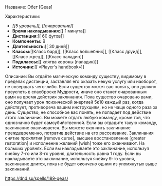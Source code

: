 Название: Обет \[Geas] 

Характеристики:
- *[[5 уровень]], [[очарование]]*
- **Время накладывания:**[[ 1 минута]]
- **Дистанция:**[[ 60 футов]]
- **Компоненты:** В
- **Длительность:**[[ 30 дней]]
- **Классы:**[[Класс  бард]], [[Класс волшебник]], [[Класс друид]], [[Класс жрец]], [[Класс паладин]]
- **Подклассы:**[[ клятва короны (паладин)]]
- **Источник:**[[ «Player's handbook»]]

Описание:
Вы отдаёте магическую команду существу, видимому в пределах дистанции, заставляя его оказать некую услугу или наоборот, не совершать чего-либо. Если существо может вас понять, оно должно преуспеть в спасброске Мудрости, иначе оно станет очарованным вами на время действия заклинания. Пока существо очаровано вами, оно получает урон психической энергией 5к10 каждый раз, когда действует, противореча вашим инструкциям, но не чаще одного раза за день. Существо, не способное вас понять, не попадает под действие этого заклинания.
Вы можете отдать любую команду, кроме той, что однозначно будет самоубийственной. Если вы отдадите такую команду, заклинание оканчивается.
Вы можете окончить заклинание преждевременно, потратив действие на его рассеивание. Заклинания снятие проклятия [remove curse], высшее восстановление [greater restoration] и исполнение желаний [wish] тоже его оканчивают.
На больших уровнях. Если вы накладываете это заклинание, используя ячейку 7-го или 8-го уровня, длительность равна 1 году. Если вы накладываете это заклинание, используя ячейку 9-го уровня, заклинание длится, пока не будет окончено одним из упомянутых выше заклинаний.

https://dnd.su/spells/189-geas/